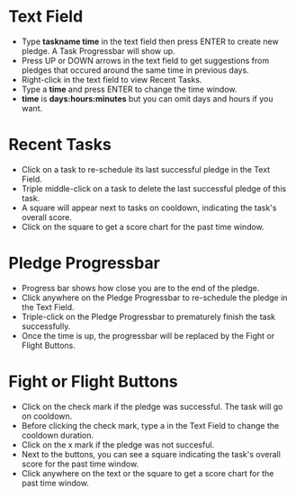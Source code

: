 Text Field
=======
* Type **taskname time** in the text field then press ENTER to create new pledge. A Task Progressbar will show up.
* Press UP or DOWN arrows in the text field to get suggestions from pledges that occured around the same time in previous days.
* Right-click in the text field to view Recent Tasks.
* Type a **time** and press ENTER to change the time window.
* **time** is **days:hours:minutes** but you can omit days and hours if you want.

Recent Tasks
=======
* Click on a task to re-schedule its last successful pledge in the Text Field.
* Triple middle-click on a task to delete the last successful pledge of this task.
* A square will appear next to tasks on cooldown, indicating the task's overall score.
* Click on the square to get a score chart for the past time window.

Pledge Progressbar
=======
* Progress bar shows how close you are to the end of the pledge.
* Click anywhere on the Pledge Progressbar to re-schedule the pledge in the Text Field.
* Triple-click on the Pledge Progressbar to prematurely finish the task successfully.
* Once the time is up, the progressbar will be replaced by the Fight or Flight Buttons.

Fight or Flight Buttons
=======
* Click on the check mark if the pledge was successful. The task will go on cooldown.
* Before clicking the check mark, type a <time> in the Text Field to change the cooldown duration.
* Click on the x mark if the pledge was not succesful.
* Next to the buttons, you can see a square indicating the task's overall score for the past time window.
* Click anywhere on the text or the square to get a score chart for the past time window.
	
	